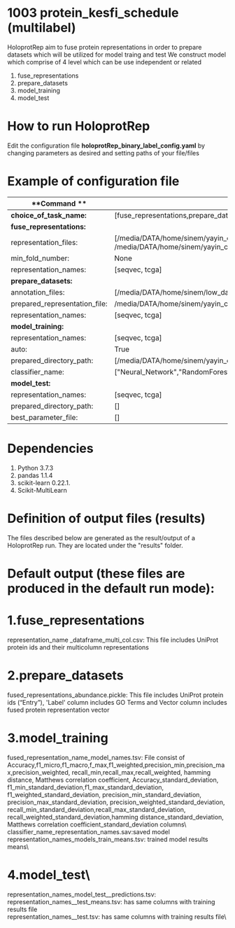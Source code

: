 # 1003 protein_kesfi_schedule (multilabel)
HoloprotRep aim to fuse protein representations in order to prepare datasets which will be utilized for model traing and test
We construct model which comprise of 4 level which can be use independent or related
1.	fuse_representations
2.	prepare_datasets
3.	model_training
4.	model_test

# How to run HoloprotRep 

Edit the configuration file **holoprotRep_binary_label_config.yaml** by changing parameters as desired and setting paths of your file/files 

# Example of configuration file
| **Command **            | **Value** |
|--------------------|-------|
|**choice_of_task_name:**| [fuse_representations,prepare_datasets,model_training,model_test] |
|**fuse_representations:** |   
| representation_files: | [/media/DATA/home/sinem/yayin_calismasi/SeqVec_dataframe_multi_col.csv, /media/DATA/home/sinem/yayin_calismasi/tcga_embedding_dataframe_multi_col.csv] |
|       min_fold_number: |  None |
|       representation_names: | [seqvec, tcga]    | 
|**prepare_datasets:**  |
|annotation_files: |  [/media/DATA/home/sinem/low_data/cellular_component_Low_Normal.csv,/media/DATA/home/sinem/low_data/molecular_function_Low_Normal.csv] |
| prepared_representation_file: | /media/DATA/home/sinem/yayin_calismasi/results/seqvec_tcga_fused_representations_dataframe_multi_col.csv |
| representation_names: | [seqvec, tcga] |
|**model_training:** |
| representation_names:|  [seqvec, tcga]   |
| auto: | True |
| prepared_directory_path: | [/media/DATA/home/sinem/yayin_calismasi/results/] |
| classifier_name: |  ["Neural_Network","RandomForestClassifier"] |
|**model_test:**|
| representation_names: | [seqvec, tcga] |
| prepared_directory_path: |  [] |             
| best_parameter_file: |  [] |
# Dependencies
1.	Python 3.7.3
2.	pandas 1.1.4
3.	scikit-learn 0.22.1.
4.	Scikit-MultiLearn

# Definition of output files (results)
The files described below are generated as the result/output of a HoloprotRep run. They are located under the "results" folder. 
# Default output (these files are produced in the default run mode):
# 1.fuse_representations
representation_name _dataframe_multi_col.csv: This file includes UniProt protein ids and their  multicolumn representations
# 2.prepare_datasets
fused_representations_abundance.pickle: This file includes UniProt protein ids (“Entry”), 'Label' column includes GO Terms and Vector column includes fused protein representation vector
# 3.model_training
fused_representation_name_model_names.tsv: File consist of  Accuracy,f1_micro,f1_macro,f_max,f1_weighted,precision_min,precision_max,precision_weighted, recall_min,recall_max,recall_weighted, hamming distance, Matthews correlation coefficient, Accuracy_standard_deviation, f1_min_standard_deviation,f1_max_standard_deviation,  f1_weighted_standard_deviation, precision_min_standard_deviation, precision_max_standard_deviation,    precision_weighted_standard_deviation, recall_min_standard_deviation,recall_max_standard_deviation,    recall_weighted_standard_deviation,hamming distance_standard_deviation, Matthews correlation coefficient_standard_deviation columns\ 
classifier_name_representation_names.sav:saved model\
representation_names_models_train_means.tsv:	trained model results means\
# 4.model_test\
representation_names_model_test__predictions.tsv:\
representation_names__test_means.tsv: has same columns with training results file\
representation_names__test.tsv: has same columns with training results file\
